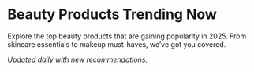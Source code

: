 # Beauty Products Trending Now

Explore the top beauty products that are gaining popularity in 2025. From skincare essentials to makeup must-haves, we’ve got you covered.

*Updated daily with new recommendations.*
